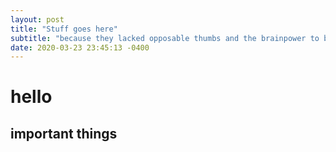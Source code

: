 ```yaml
---
layout: post
title: "Stuff goes here"
subtitle: "because they lacked opposable thumbs and the brainpower to build a space program."
date: 2020-03-23 23:45:13 -0400
---
```


# hello

## important things


